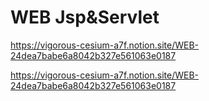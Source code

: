 # WEB Jsp&Servlet

https://vigorous-cesium-a7f.notion.site/WEB-24dea7babe6a8042b327e561063e0187

https://vigorous-cesium-a7f.notion.site/WEB-24dea7babe6a8042b327e561063e0187
